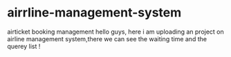 # airrline-management-system
airticket booking management 
hello guys,
here i am uploading an project on airline management system,there we can see the waiting time and the querey list !
